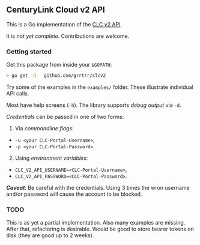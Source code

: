 ## CenturyLink Cloud v2 API

This is a Go implementation of the [CLC v2 API](https://www.ctl.io/api-docs/v2).

It is _not yet complete_. Contributions are welcome.

### Getting started

Get this package from inside your `$GOPATH`:
```sh
> go get -d   github.com/grrtrr/clcv2
```

Try some of the examples in the `examples/` folder. These illustrate individual API calls.

Most have help screens (`-h`). The library supports _debug output_ via `-d`.

_Credentials_ can be passed in one of two forms:

1. Via _commandline flags_:
  + `-u <your CLC-Portal-Username>`,
  + `-p <your CLC-Portal-Password>`.
2. Using _environment variables_:
  + `CLC_V2_API_USERNAME=<CLC-Portal-Username>`,
  + `CLC_V2_API_PASSWORD=<CLC-Portal-Password>`.

***Caveat***: Be careful with the credentials. Using 3 times the wron username and/or password will cause the account to be blocked.

### TODO

This is as yet a partial implementation. Also many examples are missing.
After that, refactoring is desirable. Would be good to store bearer tokens on disk (they are good up to 2 weeks).